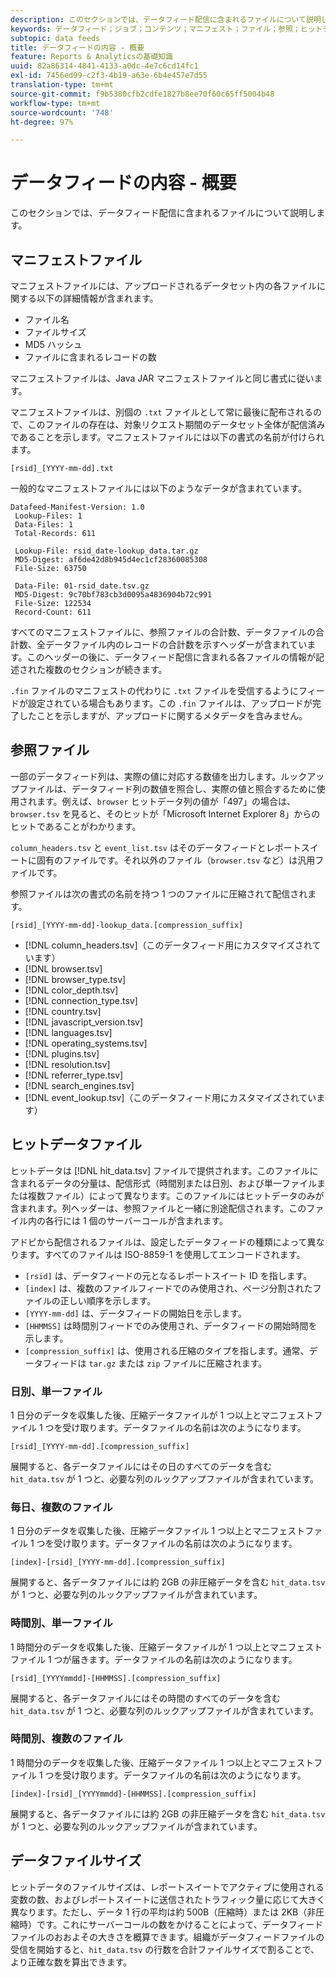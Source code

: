 ```yaml
---
description: このセクションでは、データフィード配信に含まれるファイルについて説明します。
keywords: データフィード；ジョブ；コンテンツ；マニフェスト；ファイル；参照；ヒットデータ；配信コンテンツ
subtopic: data feeds
title: データフィードの内容 - 概要
feature: Reports & Analyticsの基礎知識
uuid: 82a86314-4841-4133-a0dc-4e7c6cd14fc1
exl-id: 7456ed99-c2f3-4b19-a63e-6b4e457e7d55
translation-type: tm+mt
source-git-commit: f9b5380cfb2cdfe1827b8ee70f60c65ff5004b48
workflow-type: tm+mt
source-wordcount: '748'
ht-degree: 97%

---
```


# データフィードの内容 - 概要

このセクションでは、データフィード配信に含まれるファイルについて説明します。

## マニフェストファイル

マニフェストファイルには、アップロードされるデータセット内の各ファイルに関する以下の詳細情報が含まれます。

* ファイル名
* ファイルサイズ
* MD5 ハッシュ
* ファイルに含まれるレコードの数

マニフェストファイルは、Java JAR マニフェストファイルと同じ書式に従います。

マニフェストファイルは、別個の `.txt` ファイルとして常に最後に配布されるので、このファイルの存在は、対象リクエスト期間のデータセット全体が配信済みであることを示します。マニフェストファイルには以下の書式の名前が付けられます。

```text
[rsid]_[YYYY-mm-dd].txt
```

一般的なマニフェストファイルには以下のようなデータが含まれています。

```text
Datafeed-Manifest-Version: 1.0
 Lookup-Files: 1
 Data-Files: 1
 Total-Records: 611

 Lookup-File: rsid_date-lookup_data.tar.gz
 MD5-Digest: af6de42d8b945d4ec1cf28360085308
 File-Size: 63750

 Data-File: 01-rsid_date.tsv.gz
 MD5-Digest: 9c70bf783cb3d0095a4836904b72c991
 File-Size: 122534
 Record-Count: 611
```

すべてのマニフェストファイルに、参照ファイルの合計数、データファイルの合計数、全データファイル内のレコードの合計数を示すヘッダーが含まれています。このヘッダーの後に、データフィード配信に含まれる各ファイルの情報が記述された複数のセクションが続きます。

`.fin` ファイルのマニフェストの代わりに `.txt` ファイルを受信するようにフィードが設定されている場合もあります。この `.fin` ファイルは、アップロードが完了したことを示しますが、アップロードに関するメタデータを含みません。

## 参照ファイル

一部のデータフィード列は、実際の値に対応する数値を出力します。ルックアップファイルは、データフィード列の数値を照合し、実際の値と照合するために使用されます。例えば、`browser` ヒットデータ列の値が「497」の場合は、`browser.tsv` を見ると、そのヒットが「Microsoft Internet Explorer 8」からのヒットであることがわかります。

`column_headers.tsv` と `event_list.tsv` はそのデータフィードとレポートスイートに固有のファイルです。それ以外のファイル（`browser.tsv` など）は汎用ファイルです。

参照ファイルは次の書式の名前を持つ 1 つのファイルに圧縮されて配信されます。

```text
[rsid]_[YYYY-mm-dd]-lookup_data.[compression_suffix]
```

* [!DNL column_headers.tsv]（このデータフィード用にカスタマイズされています）
* [!DNL browser.tsv]
* [!DNL browser_type.tsv]
* [!DNL color_depth.tsv]
* [!DNL connection_type.tsv]
* [!DNL country.tsv]
* [!DNL javascript_version.tsv]
* [!DNL languages.tsv]
* [!DNL operating_systems.tsv]
* [!DNL plugins.tsv]
* [!DNL resolution.tsv]
* [!DNL referrer_type.tsv]
* [!DNL search_engines.tsv]
* [!DNL event_lookup.tsv]（このデータフィード用にカスタマイズされています）

## ヒットデータファイル

ヒットデータは [!DNL hit_data.tsv] ファイルで提供されます。このファイルに含まれるデータの分量は、配信形式（時間別または日別、および単一ファイルまたは複数ファイル）によって異なります。このファイルにはヒットデータのみが含まれます。列ヘッダーは、参照ファイルと一緒に別途配信されます。このファイル内の各行には 1 個のサーバーコールが含まれます。

アドビから配信されるファイルは、設定したデータフィードの種類によって異なります。すべてのファイルは ISO-8859-1 を使用してエンコードされます。

* `[rsid]` は、データフィードの元となるレポートスイート ID を指します。
* `[index]` は、複数のファイルフィードでのみ使用され、ページ分割されたファイルの正しい順序を示します。
* `[YYYY-mm-dd]` は、データフィードの開始日を示します。
* `[HHMMSS]` は時間別フィードでのみ使用され、データフィードの開始時間を示します。
* `[compression_suffix]` は、使用される圧縮のタイプを指します。通常、データフィードは `tar.gz` または `zip` ファイルに圧縮されます。

### 日別、単一ファイル

1 日分のデータを収集した後、圧縮データファイルが 1 つ以上とマニフェストファイル 1 つを受け取ります。データファイルの名前は次のようになります。

`[rsid]_[YYYY-mm-dd].[compression_suffix]`

展開すると、各データファイルにはその日のすべてのデータを含む `hit_data.tsv` が 1 つと、必要な列のルックアップファイルが含まれています。

### 毎日、複数のファイル

1 日分のデータを収集した後、圧縮データファイル 1 つ以上とマニフェストファイル 1 つを受け取ります。データファイルの名前は次のようになります。

`[index]-[rsid]_[YYYY-mm-dd].[compression_suffix]`

展開すると、各データファイルには約 2GB の非圧縮データを含む `hit_data.tsv` が 1 つと、必要な列のルックアップファイルが含まれています。

### 時間別、単一ファイル

1 時間分のデータを収集した後、圧縮データファイルが 1 つ以上とマニフェストファイル 1 つが届きます。データファイルの名前は次のようになります。

`[rsid]_[YYYYmmdd]-[HHMMSS].[compression_suffix]`

展開すると、各データファイルにはその時間のすべてのデータを含む `hit_data.tsv` が 1 つと、必要な列のルックアップファイルが含まれています。

### 時間別、複数のファイル

1 時間分のデータを収集した後、圧縮データファイル 1 つ以上とマニフェストファイル 1 つを受け取ります。データファイルの名前は次のようになります。

`[index]-[rsid]_[YYYYmmdd]-[HHMMSS].[compression_suffix]`

展開すると、各データファイルには約 2GB の非圧縮データを含む `hit_data.tsv` が 1 つと、必要な列のルックアップファイルが含まれています。

## データファイルサイズ

ヒットデータのファイルサイズは、レポートスイートでアクティブに使用される変数の数、およびレポートスイートに送信されたトラフィック量に応じて大きく異なります。ただし、データ 1 行の平均は約 500B（圧縮時）または 2KB（非圧縮時）です。これにサーバーコールの数をかけることによって、データフィードファイルのおおよその大きさを概算できます。組織がデータフィードファイルの受信を開始すると、`hit_data.tsv` の行数を合計ファイルサイズで割ることで、より正確な数を算出できます。
